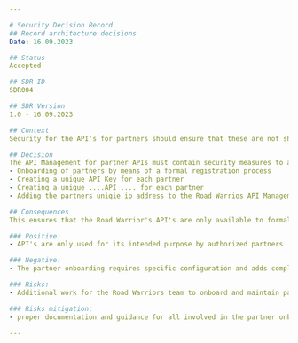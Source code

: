 ```yaml
---

# Security Decision Record
## Record architecture decisions
Date: 16.09.2023

## Status
Accepted

## SDR ID
SDR004

## SDR Version
1.0 - 16.09.2023

## Context
Security for the API's for partners should ensure that these are not shared or copied for unauthorized use

## Decision
The API Management for partner APIs must contain security measures to avoid unauthorized use by using the following API configuration
- Onboarding of partners by means of a formal registration process
- Creating a unique API Key for each partner
- Creating a unique ....API .... for each partner
- Adding the partners uniqie ip address to the Road Warrios API Management IP Allow list

## Consequences
This ensures that the Road Warrior's API's are only available to formally onboarded partners

### Positive:
- API's are only used for its intended purpose by authorized partners

### Negative:
- The partner onboarding requires specific configuration and adds complexity

### Risks:
- Additional work for the Road Warriors team to onboard and maintain partner connectivity

### Risks mitigation:
- proper documentation and guidance for all involved in the partner onboarding process

---
```

